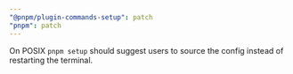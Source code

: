 ```yaml
---
"@pnpm/plugin-commands-setup": patch
"pnpm": patch
---
```


On POSIX `pnpm setup` should suggest users to source the config instead of restarting the terminal.
